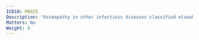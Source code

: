 ```yaml
---
ICD10: M9025
Description: "Osteopathy in other infectious diseases classified elsewhere: Pelvic region and thigh"
Matters: No
Weight: 0
---
```

